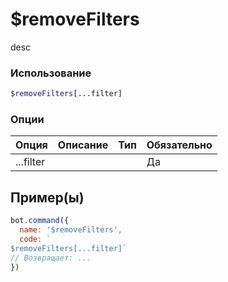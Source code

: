 # $removeFilters
desc
### Использование
```php
$removeFilters[...filter]
```

### Опции

| Опция | Описание | Тип | Обязательно |
|--------|-------------|------|----------|
| ...filter |  |  | Да |  
## Пример(ы)

```javascript
bot.command({
  name: '$removeFilters',
  code: `
$removeFilters[...filter]`
// Возвращает: ...
})
```